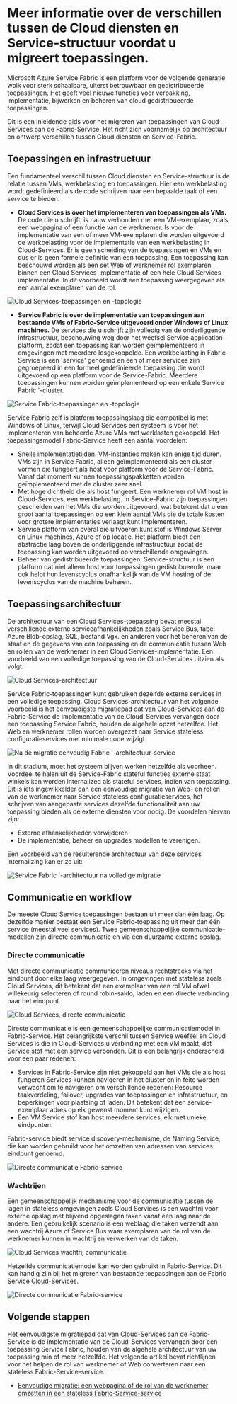 <properties
   pageTitle="Verschillen tussen Cloud diensten en Service Fabric | Microsoft Azure"
   description="Algemene informatie voor het migreren van toepassingen van Cloud-Services aan de Fabric-Service."
   services="service-fabric"
   documentationCenter=".net"
   authors="vturecek"
   manager="timlt"
   editor=""/>

<tags
   ms.service="service-fabric"
   ms.devlang="dotNet"
   ms.topic="article"
   ms.tgt_pltfrm="NA"
   ms.workload="NA"
   ms.date="10/19/2016"
   ms.author="vturecek"/>

# <a name="learn-about-the-differences-between-cloud-services-and-service-fabric-before-migrating-applications"></a>Meer informatie over de verschillen tussen de Cloud diensten en Service-structuur voordat u migreert toepassingen.
Microsoft Azure Service Fabric is een platform voor de volgende generatie wolk voor sterk schaalbare, uiterst betrouwbaar en gedistribueerde toepassingen. Het geeft veel nieuwe functies voor verpakking, implementatie, bijwerken en beheren van cloud gedistribueerde toepassingen. 

Dit is een inleidende gids voor het migreren van toepassingen van Cloud-Services aan de Fabric-Service. Het richt zich voornamelijk op architectuur en ontwerp verschillen tussen Cloud diensten en Service-Fabric.
 
## <a name="applications-and-infrastructure"></a>Toepassingen en infrastructuur

Een fundamenteel verschil tussen Cloud diensten en Service-structuur is de relatie tussen VMs, werkbelasting en toepassingen. Hier een werkbelasting wordt gedefinieerd als de code schrijven naar een bepaalde taak of een service te bieden.
 
 - **Cloud Services is over het implementeren van toepassingen als VMs.** De code die u schrijft, is nauw verbonden met een VM-exemplaar, zoals een webpagina of een functie van de werknemer. Is voor de implementatie van een of meer VM-exemplaren die worden uitgevoerd de werkbelasting voor de implementatie van een werkbelasting in Cloud-Services. Er is geen scheiding van de toepassingen en VMs en dus er is geen formele definitie van een toepassing. Een toepassing kan beschouwd worden als een set Web of werknemer rol exemplaren binnen een Cloud Services-implementatie of een hele Cloud Services-implementatie. In dit voorbeeld wordt een toepassing weergegeven als een aantal exemplaren van de rol.
 
![Cloud Services-toepassingen en -topologie][1]

 - **Service Fabric is over de implementatie van toepassingen aan bestaande VMs of Fabric-Service uitgevoerd onder Windows of Linux machines.** De services die u schrijft zijn volledig van de onderliggende infrastructuur, beschouwing weg door het weefsel Service application platform, zodat een toepassing kan worden geïmplementeerd in omgevingen met meerdere losgekoppelde. Een werkbelasting in Fabric-Service is een 'service' genoemd en een of meer services zijn gegroepeerd in een formeel gedefinieerde toepassing die wordt uitgevoerd op een platform voor de Service-Fabric. Meerdere toepassingen kunnen worden geïmplementeerd op een enkele Service Fabric '-cluster.
 
![Service Fabric-toepassingen en -topologie][2]
 
Service Fabric zelf is platform toepassingslaag die compatibel is met Windows of Linux, terwijl Cloud Services een systeem is voor het implementeren van beheerde Azure VMs met werklasten gekoppeld.
Het toepassingsmodel Fabric-Service heeft een aantal voordelen:

 - Snelle implementatietijden. VM-instanties maken kan enige tijd duren. VMs zijn in Service Fabric, alleen geïmplementeerd als een cluster vormen die fungeert als host voor platform voor de Service-Fabric. Vanaf dat moment kunnen toepassingspakketten worden geïmplementeerd met de cluster zeer snel.
 - Met hoge dichtheid die als host fungeert. Een werknemer rol VM host in Cloud-Services, een werkbelasting. In Service-Fabric zijn toepassingen gescheiden van het VMs die worden uitgevoerd, wat betekent dat u een groot aantal toepassingen op een klein aantal VMs die de totale kosten voor grotere implementaties verlaagt kunt implementeren.
 - Service platform van overal die uitvoeren kunt stof is Windows Server en Linux machines, Azure of op locatie. Het platform biedt een abstractie laag boven de onderliggende infrastructuur zodat de toepassing kan worden uitgevoerd op verschillende omgevingen. 
 - Beheer van gedistribueerde toepassingen. Service-structuur is een platform dat niet alleen host voor toepassingen gedistribueerde, maar ook helpt hun levenscyclus onafhankelijk van de VM hosting of de levenscyclus van de machine beheren.

## <a name="application-architecture"></a>Toepassingsarchitectuur

De architectuur van een Cloud Services-toepassing bevat meestal verschillende externe serviceafhankelijkheden zoals Service Bus, tabel Azure Blob-opslag, SQL, bestand Vgx. en anderen voor het beheren van de staat en de gegevens van een toepassing en de communicatie tussen Web en rollen van de werknemer in een Cloud Services-implementatie. Een voorbeeld van een volledige toepassing van de Cloud-Services uitzien als volgt:  

![Cloud Services-architectuur][9]

Service Fabric-toepassingen kunt gebruiken dezelfde externe services in een volledige toepassing. Cloud Services-architectuur van het volgende voorbeeld is het eenvoudigste migratiepad dat van Cloud-Services aan de Fabric-Service de implementatie van de Cloud-Services vervangen door een toepassing Service Fabric, houden de algehele opzet hetzelfde. Het Web en werknemer rollen worden overgezet naar Service stateless configuratieservices met minimale code wijzigt.

![Na de migratie eenvoudig Fabric '-architectuur-service][10]

In dit stadium, moet het systeem blijven werken hetzelfde als voorheen. Voordeel te halen uit de Service-Fabric stateful functies externe staat winkels kan worden internalized als stateful services, indien van toepassing. Dit is iets ingewikkelder dan een eenvoudige migratie van Web- en rollen van de werknemer naar Service stateless configuratieservices, het schrijven van aangepaste services dezelfde functionaliteit aan uw toepassing bieden als de externe diensten voor nodig. De voordelen hiervan zijn: 

 - Externe afhankelijkheden verwijderen 
 - De implementatie, beheer en upgrades modellen te verenigen. 
 
Een voorbeeld van de resulterende architectuur van deze services internalizing kan er zo uit:

![Service Fabric '-architectuur na volledige migratie][11]

## <a name="communication-and-workflow"></a>Communicatie en workflow

De meeste Cloud Service toepassingen bestaan uit meer dan één laag. Op dezelfde manier bestaat een Service Fabric-toepassing uit meer dan één service (meestal veel services). Twee gemeenschappelijke communicatie-modellen zijn directe communicatie en via een duurzame externe opslag.

### <a name="direct-communication"></a>Directe communicatie

Met directe communicatie communiceren niveaus rechtstreeks via het eindpunt door elke laag weergegeven. In omgevingen met stateless zoals Cloud Services, dit betekent dat een exemplaar van een rol VM ofwel willekeurig selecteren of round robin-saldo, laden en een directe verbinding naar het eindpunt.

![Cloud Services, directe communicatie][5]

 Directe communicatie is een gemeenschappelijke communicatiemodel in Fabric-Service. Het belangrijkste verschil tussen Service weefsel en Cloud Services is die in Cloud-Services u verbinding met een VM maakt, dat Service stof met een service verbonden. Dit is een belangrijk onderscheid voor een paar redenen:

 - Services in Fabric-Service zijn niet gekoppeld aan het VMs die als host fungeren Services kunnen navigeren in het cluster en in feite worden verwacht om te navigeren om verschillende redenen: Resource taakverdeling, failover, upgrades van toepassingen en infrastructuur, en beperkingen voor plaatsing of laden. Dit betekent dat een service-exemplaar adres op elk gewenst moment kunt wijzigen. 
 - Een VM Service stof kan host meerdere services, elk met unieke eindpunten.

Fabric-service biedt service discovery-mechanisme, de Naming Service, die kan worden gebruikt voor het omzetten van adressen van services eindpunt genoemd. 

![Directe communicatie Fabric-service][6]

### <a name="queues"></a>Wachtrijen

Een gemeenschappelijk mechanisme voor de communicatie tussen de lagen in stateless omgevingen zoals Cloud Services is een wachtrij voor externe opslag met blijvend opgeslagen taken vanaf één laag naar de andere. Een gebruikelijk scenario is een weblaag die taken verzendt aan een wachtrij Azure of Service Bus waar exemplaren van de rol van de werknemer kunnen in wachtrij en verwerken van de taken.

![Cloud Services wachtrij communicatie][7]

Hetzelfde communicatiemodel kan worden gebruikt in Fabric-Service. Dit kan handig zijn bij het migreren van bestaande toepassingen aan de Fabric Service Cloud-Services. 

![Directe communicatie Fabric-service][8]
 
## <a name="next-steps"></a>Volgende stappen

Het eenvoudigste migratiepad dat van Cloud-Services aan de Fabric-Service is de implementatie van de Cloud-Services vervangen door een toepassing Service Fabric, houden van de algehele architectuur van uw toepassing min of meer hetzelfde. Het volgende artikel bevat richtlijnen voor het helpen de rol van werknemer of Web converteren naar een stateless Fabric-Service-service.

 - [Eenvoudige migratie: een webpagina of de rol van de werknemer omzetten in een stateless Fabric-Service-service](./service-fabric-cloud-services-migration-worker-role-stateless-service.md)

<!--Image references-->
[1]: ./media/service-fabric-cloud-services-migration-differences/topology-cloud-services.png
[2]: ./media/service-fabric-cloud-services-migration-differences/topology-service-fabric.png
[5]: ./media/service-fabric-cloud-services-migration-differences/cloud-service-communication-direct.png
[6]: ./media/service-fabric-cloud-services-migration-differences/service-fabric-communication-direct.png
[7]: ./media/service-fabric-cloud-services-migration-differences/cloud-service-communication-queues.png
[8]: ./media/service-fabric-cloud-services-migration-differences/service-fabric-communication-queues.png
[9]: ./media/service-fabric-cloud-services-migration-differences/cloud-services-architecture.png
[10]: ./media/service-fabric-cloud-services-migration-differences/service-fabric-architecture-simple.png
[11]: ./media/service-fabric-cloud-services-migration-differences/service-fabric-architecture-full.png
